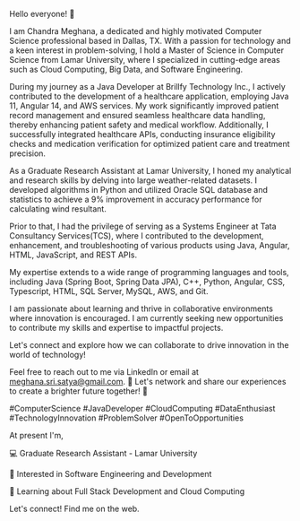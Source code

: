 Hello everyone! 👋

I am Chandra Meghana, a dedicated and highly motivated Computer Science professional based in Dallas, TX. With a passion for technology and a keen interest in problem-solving, I hold a Master of Science in Computer Science from Lamar University, where I specialized in cutting-edge areas such as Cloud Computing, Big Data, and Software Engineering.

During my journey as a Java Developer at Brillfy Technology Inc., I actively contributed to the development of a healthcare application, employing Java 11, Angular 14, and AWS services. My work significantly improved patient record management and ensured seamless healthcare data handling, thereby enhancing patient safety and medical workflow. Additionally, I successfully integrated healthcare APIs, conducting insurance eligibility checks and medication verification for optimized patient care and treatment precision.

As a Graduate Research Assistant at Lamar University, I honed my analytical and research skills by delving into large weather-related datasets. I developed algorithms in Python and utilized Oracle SQL database and statistics to achieve a 9% improvement in accuracy performance for calculating wind resultant.

Prior to that, I had the privilege of serving as a Systems Engineer at Tata Consultancy Services(TCS), where I contributed to the development, enhancement, and troubleshooting of various products using Java, Angular, HTML, JavaScript, and REST APIs.

My expertise extends to a wide range of programming languages and tools, including Java (Spring Boot, Spring Data JPA), C++, Python, Angular, CSS, Typescript, HTML, SQL Server, MySQL, AWS, and Git.

I am passionate about learning and thrive in collaborative environments where innovation is encouraged. I am currently seeking new opportunities to contribute my skills and expertise to impactful projects.

Let's connect and explore how we can collaborate to drive innovation in the world of technology!

Feel free to reach out to me via LinkedIn or email at meghana.sri.satya@gmail.com. 📧 Let's network and share our experiences to create a brighter future together! 🌟

#ComputerScience #JavaDeveloper #CloudComputing #DataEnthusiast #TechnologyInnovation #ProblemSolver #OpenToOpportunities

At present I'm,

💻 Graduate Research Assistant - Lamar University

👀 Interested in Software Engineering and Development

🌱 Learning about Full Stack Development and Cloud Computing

Let's connect! Find me on the web.
